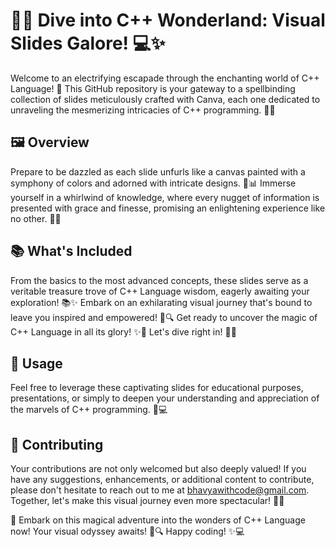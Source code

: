 # 🎨🚀 Dive into C++ Wonderland: Visual Slides Galore! 💻✨ 

Welcome to an electrifying escapade through the enchanting world of C++ Language! 🌟 This GitHub repository is your gateway to a spellbinding collection of slides meticulously crafted with Canva, each one dedicated to unraveling the mesmerizing intricacies of C++ programming. 🌈💡

## 🖼️ Overview
Prepare to be dazzled as each slide unfurls like a canvas painted with a symphony of colors and adorned with intricate designs. 🎨📊 Immerse yourself in a whirlwind of knowledge, where every nugget of information is presented with grace and finesse, promising an enlightening experience like no other. 📝💫

## 📚 What's Included
From the basics to the most advanced concepts, these slides serve as a veritable treasure trove of C++ Language wisdom, eagerly awaiting your exploration! 📚✨ Embark on an exhilarating visual journey that's bound to leave you inspired and empowered! 🚀🔍 Get ready to uncover the magic of C++ Language in all its glory! ✨🔮 Let's dive right in! 🎉🚀

## 📝 Usage
Feel free to leverage these captivating slides for educational purposes, presentations, or simply to deepen your understanding and appreciation of the marvels of C++ programming. 🌟💻

## 🙌 Contributing
Your contributions are not only welcomed but also deeply valued! If you have any suggestions, enhancements, or additional content to contribute, please don't hesitate to reach out to me at bhavyawithcode@gmail.com. Together, let's make this visual journey even more spectacular! 🎉🚀

🚀 Embark on this magical adventure into the wonders of C++ Language now! Your visual odyssey awaits! 🌟🔍 Happy coding! ✨💻
